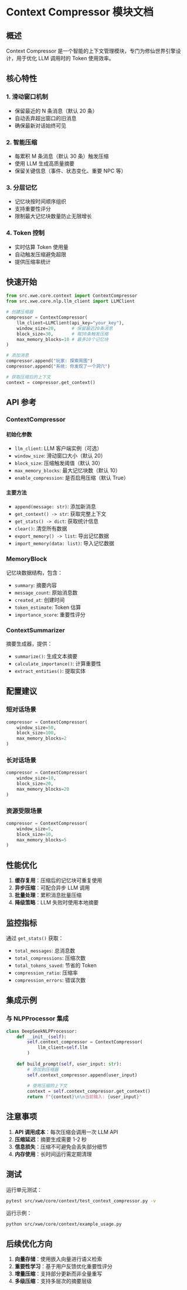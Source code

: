 # Context Compressor 模块文档

## 概述

Context Compressor 是一个智能的上下文管理模块，专门为修仙世界引擎设计，用于优化 LLM 调用时的 Token 使用效率。

## 核心特性

### 1. 滑动窗口机制
- 保留最近的 N 条消息（默认 20 条）
- 自动丢弃超出窗口的旧消息
- 确保最新对话始终可见

### 2. 智能压缩
- 每累积 M 条消息（默认 30 条）触发压缩
- 使用 LLM 生成高质量摘要
- 保留关键信息（事件、状态变化、重要 NPC 等）

### 3. 分层记忆
- 记忆块按时间顺序组织
- 支持重要性评分
- 限制最大记忆块数量防止无限增长

### 4. Token 控制
- 实时估算 Token 使用量
- 自动触发压缩避免超限
- 提供压缩率统计

## 快速开始

```python
from src.xwe.core.context import ContextCompressor
from src.xwe.core.nlp.llm_client import LLMClient

# 创建压缩器
compressor = ContextCompressor(
    llm_client=LLMClient(api_key="your_key"),
    window_size=20,      # 保留最近20条消息
    block_size=30,       # 每30条触发压缩
    max_memory_blocks=10 # 最多10个记忆块
)

# 添加消息
compressor.append("玩家: 探索周围")
compressor.append("系统: 你发现了一个洞穴")

# 获取压缩后的上下文
context = compressor.get_context()
```

## API 参考

### ContextCompressor

#### 初始化参数
- `llm_client`: LLM 客户端实例（可选）
- `window_size`: 滑动窗口大小（默认 20）
- `block_size`: 压缩触发阈值（默认 30）
- `max_memory_blocks`: 最大记忆块数（默认 10）
- `enable_compression`: 是否启用压缩（默认 True）

#### 主要方法
- `append(message: str)`: 添加新消息
- `get_context() -> str`: 获取完整上下文
- `get_stats() -> dict`: 获取统计信息
- `clear()`: 清空所有数据
- `export_memory() -> list`: 导出记忆数据
- `import_memory(data: list)`: 导入记忆数据

### MemoryBlock

记忆块数据结构，包含：
- `summary`: 摘要内容
- `message_count`: 原始消息数
- `created_at`: 创建时间
- `token_estimate`: Token 估算
- `importance_score`: 重要性评分

### ContextSummarizer

摘要生成器，提供：
- `summarize()`: 生成文本摘要
- `calculate_importance()`: 计算重要性
- `extract_entities()`: 提取实体

## 配置建议

### 短对话场景
```python
compressor = ContextCompressor(
    window_size=50,
    block_size=100,
    max_memory_blocks=2
)
```

### 长对话场景
```python
compressor = ContextCompressor(
    window_size=10,
    block_size=20,
    max_memory_blocks=20
)
```

### 资源受限场景
```python
compressor = ContextCompressor(
    window_size=5,
    block_size=10,
    max_memory_blocks=5
)
```

## 性能优化

1. **缓存复用**：压缩后的记忆块可重复使用
2. **异步压缩**：可配合异步 LLM 调用
3. **批量处理**：累积消息批量压缩
4. **降级策略**：LLM 失败时使用本地摘要

## 监控指标

通过 `get_stats()` 获取：
- `total_messages`: 总消息数
- `total_compressions`: 压缩次数
- `total_tokens_saved`: 节省的 Token
- `compression_ratio`: 压缩率
- `compression_errors`: 错误次数

## 集成示例

### 与 NLPProcessor 集成

```python
class DeepSeekNLPProcessor:
    def __init__(self):
        self.context_compressor = ContextCompressor(
            llm_client=self.llm
        )
    
    def build_prompt(self, user_input: str):
        # 添加到压缩器
        self.context_compressor.append(user_input)
        
        # 使用压缩的上下文
        context = self.context_compressor.get_context()
        return f"{context}\n\n当前输入: {user_input}"
```

## 注意事项

1. **API 调用成本**：每次压缩会调用一次 LLM API
2. **压缩延迟**：摘要生成需要 1-2 秒
3. **信息损失**：压缩不可避免会丢失部分细节
4. **内存使用**：长时间运行需定期清理

## 测试

运行单元测试：
```bash
pytest src/xwe/core/context/test_context_compressor.py -v
```

运行示例：
```bash
python src/xwe/core/context/example_usage.py
```

## 后续优化方向

1. **向量存储**：使用嵌入向量进行语义检索
2. **重要性学习**：基于用户反馈优化重要性评分
3. **增量压缩**：支持部分更新而非全量重写
4. **多级压缩**：支持多层次的摘要层级
